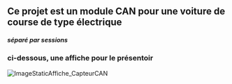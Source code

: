 
## Ce projet est un module CAN pour une voiture de course de type électrique

##### séparé par sessions

### ci-dessous, une affiche pour le présentoir

![ImageStaticAffiche_CapteurCAN](https://github.com/CarlDominicA/Projet_Module_CAN/assets/97920084/0c7b7774-fba3-4f5c-ab59-0fe8e7419acd)
